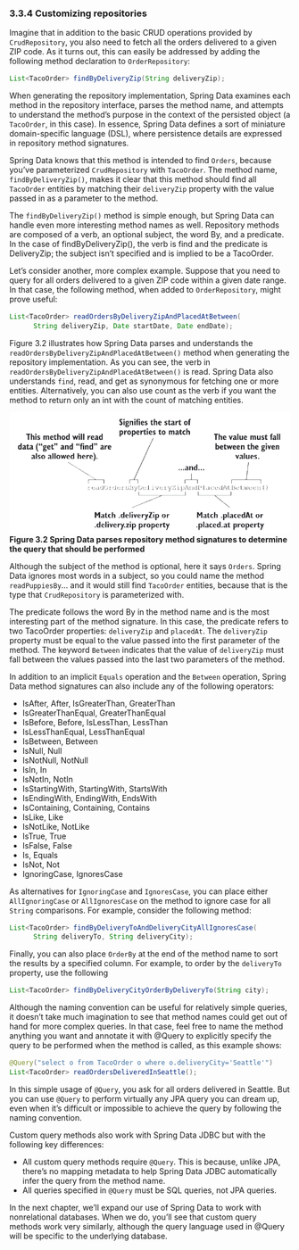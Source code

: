 ### 3.3.4 Customizing repositories

Imagine that in addition to the basic CRUD operations provided by `CrudRepository`, you also need to fetch all the orders delivered to a given ZIP code. As it turns out, this can easily be addressed by adding the following method declaration to `OrderRepository`:

```java
List<TacoOrder> findByDeliveryZip(String deliveryZip);
```

When generating the repository implementation, Spring Data examines each method in the repository interface, parses the method name, and attempts to understand the method’s purpose in the context of the persisted object (a `TacoOrder`, in this case). In essence, Spring Data defines a sort of miniature domain-specific language (DSL), where persistence details are expressed in repository method signatures.

Spring Data knows that this method is intended to find `Orders`, because you’ve parameterized `CrudRepository` with `TacoOrder`. The method name, `findByDeliveryZip()`, makes it clear that this method should find all `TacoOrder` entities by matching their `deliveryZip` property with the value passed in as a parameter to the method.

The `findByDeliveryZip()` method is simple enough, but Spring Data can handle even more interesting method names as well. Repository methods are composed of a verb, an optional subject, the word By, and a predicate. In the case of findByDeliveryZip(), the verb is find and the predicate is DeliveryZip; the subject isn’t
specified and is implied to be a TacoOrder.

Let’s consider another, more complex example. Suppose that you need to query for all orders delivered to a given ZIP code within a given date range. In that case, the following method, when added to `OrderRepository`, might prove useful:

```java
List<TacoOrder> readOrdersByDeliveryZipAndPlacedAtBetween(
      String deliveryZip, Date startDate, Date endDate);
```

Figure 3.2 illustrates how Spring Data parses and understands the `readOrdersByDeliveryZipAndPlacedAtBetween()` method when generating the repository implementation. As you can see, the verb in `readOrdersByDeliveryZipAndPlacedAtBetween()` is read. Spring Data also understands `find`, read, and get as synonymous for fetching one or more entities. Alternatively, you can also use count as the verb if you want the method to return only an int with the count of matching entities.

![](../../assets/3.2.png)
**Figure 3.2 Spring Data parses repository method signatures to determine the query that should be performed**

Although the subject of the method is optional, here it says `Orders`. Spring Data ignores most words in a subject, so you could name the method `readPuppiesBy`… and it would still find `TacoOrder` entities, because that is the type that `CrudRepository` is parameterized with.

The predicate follows the word By in the method name and is the most interesting part of the method signature. In this case, the predicate refers to two TacoOrder properties: `deliveryZip` and `placedAt`. The `deliveryZip` property must be equal to the value passed into the first parameter of the method. The keyword `Between` indicates that the value of `deliveryZip` must fall between the values passed into the last two parameters of the method.

In addition to an implicit `Equals` operation and the `Between` operation, Spring Data method signatures can also include any of the following operators:

* IsAfter, After, IsGreaterThan, GreaterThan
* IsGreaterThanEqual, GreaterThanEqual
* IsBefore, Before, IsLessThan, LessThan
* IsLessThanEqual, LessThanEqual
* IsBetween, Between
* IsNull, Null
* IsNotNull, NotNull
* IsIn, In
* IsNotIn, NotIn
* IsStartingWith, StartingWith, StartsWith
* IsEndingWith, EndingWith, EndsWith
* IsContaining, Containing, Contains
* IsLike, Like
* IsNotLike, NotLike
* IsTrue, True
* IsFalse, False
* Is, Equals
* IsNot, Not
* IgnoringCase, IgnoresCase

As alternatives for `IgnoringCase` and `IgnoresCase`, you can place either `AllIgnoringCase` or `AllIgnoresCase` on the method to ignore case for all `String` comparisons. For example, consider the following method:

```java
List<TacoOrder> findByDeliveryToAndDeliveryCityAllIgnoresCase(
      String deliveryTo, String deliveryCity);
```

Finally, you can also place `OrderBy` at the end of the method name to sort the results by a specified column. For example, to order by the `deliveryTo` property, use the following

```java
List<TacoOrder> findByDeliveryCityOrderByDeliveryTo(String city);
```

Although the naming convention can be useful for relatively simple queries, it doesn’t take much imagination to see that method names could get out of hand for more complex queries. In that case, feel free to name the method anything you want and annotate it with @Query to explicitly specify the query to be performed when the method is called, as this example shows:

```java
@Query("select o from TacoOrder o where o.deliveryCity='Seattle'")
List<TacoOrder> readOrdersDeliveredInSeattle();
```

In this simple usage of `@Query`, you ask for all orders delivered in Seattle. But you can use `@Query` to perform virtually any JPA query you can dream up, even when it’s difficult or impossible to achieve the query by following the naming convention.

Custom query methods also work with Spring Data JDBC but with the following key differences:

* All custom query methods require `@Query`. This is because, unlike JPA, there’s no mapping metadata to help Spring Data JDBC automatically infer the query from the method name.
* All queries specified in `@Query` must be SQL queries, not JPA queries.

In the next chapter, we’ll expand our use of Spring Data to work with nonrelational databases. When we do, you’ll see that custom query methods work very similarly, although the query language used in @Query will be specific to the underlying database.